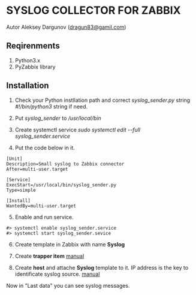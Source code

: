 # SYSLOG COLLECTOR FOR ZABBIX

Autor Aleksey Dargunov (dragun83@gamil.com)

## Reqirenments

1. Python3.x
2. PyZabbix library


## Installation

1. Check your Python instllation path and correct *syslog_sender.py*  string  *#!/bin/python3* string if need.

2. Put *syslog_sender* to */usr/local/bin*

3. Create systemctl service *sudo systemctl edit --full syslog_sender.service*

4. Put the code below in it.
```
[Unit]
Description=Small syslog to Zabbix connector
After=multi-user.target

[Service]
ExecStart=/usr/local/bin/syslog_sender.py
Type=simple

[Install]
WantedBy=multi-user.target
```

5. Enable and run service.
```
#> systemctl enable syslog_sender.service
#> systemctl start syslog_sender.sevice
```
6. Create template in Zabbix with name **Syslog**
7. Create **trapper item** [manual](https://www.zabbix.com/documentation/current/en/manual/config/items/itemtypes/trapper)

8. Create **host** and attache **Syslog** template to it. IP address is the key to identificate syslog source. [manual](https://www.zabbix.com/documentation/current/en/manual/config/hosts/host)

Now in "Last data" you can see syslog messages.
